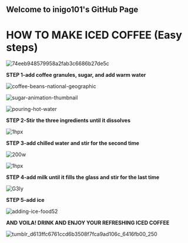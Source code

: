 ## Welcome to inigo101's GitHub Page

# HOW TO MAKE ICED COFFEE (Easy steps)

![74eeb948579958a2fab3c6686b27de5c](https://user-images.githubusercontent.com/95487911/155266059-78c3d8e3-024a-410b-b5a9-228c629fdf4d.gif)

**STEP 1-add coffee granules, sugar, and add warm water**

![coffee-beans-national-geographic](https://user-images.githubusercontent.com/95487911/155266454-58bb4b88-c372-492e-8048-34ac7444cd86.gif)

![sugar-animation-thumbnail](https://user-images.githubusercontent.com/95487911/155266600-f007b767-60c0-41af-b5ee-de3d8232472d.gif)

![pouring-hot-water](https://user-images.githubusercontent.com/95487911/155266668-e9bbb45b-7988-42d6-bb5b-64c92d0233ad.gif)

**STEP 2-Stir the three ingredients until it dissolves**

![1hpx](https://user-images.githubusercontent.com/95487911/155267020-b792bdc7-ac72-46c8-842c-3b67d3ae2b99.gif)

**STEP 3-add chilled water and stir for the second time**

![200w](https://user-images.githubusercontent.com/95487911/155267310-735264a2-0476-4dfd-b802-5cd95b6c9b9e.gif)


![1hpx](https://user-images.githubusercontent.com/95487911/155267020-b792bdc7-ac72-46c8-842c-3b67d3ae2b99.gif)

**STEP 4-add milk until it fills the glass and stir for the last time**

![G3Iy](https://user-images.githubusercontent.com/95487911/155267577-d17de9e4-84f0-492e-869d-30b8a1876194.gif)

**STEP 5-add ice**

![adding-ice-food52](https://user-images.githubusercontent.com/95487911/155267821-0074beea-24d6-48f7-aaa1-4f5ab45eefa7.gif)

**AND VOILA! DRINK AND ENJOY YOUR REFRESHING ICED COFFEE**

![tumblr_d613ffc6761ccd6b3508f7fca9ad106c_6416fb00_250](https://user-images.githubusercontent.com/95487911/155268230-95c080da-7918-4446-9d27-eebe4baf4f7e.gif)
